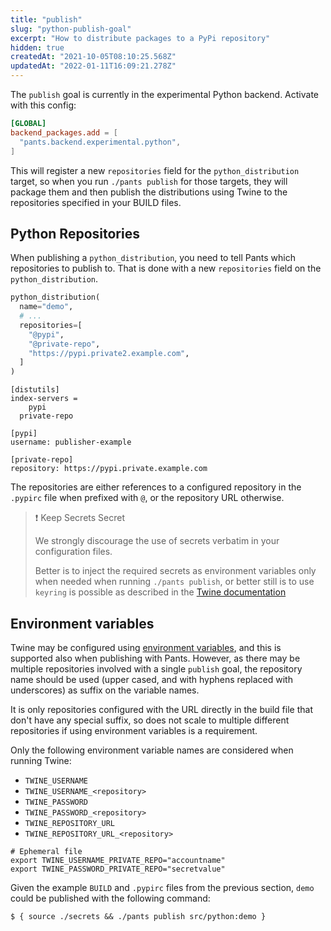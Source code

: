 ```yaml
---
title: "publish"
slug: "python-publish-goal"
excerpt: "How to distribute packages to a PyPi repository"
hidden: true
createdAt: "2021-10-05T08:10:25.568Z"
updatedAt: "2022-01-11T16:09:21.278Z"
---
```

The `publish` goal is currently in the experimental Python backend. Activate with this config:

```toml pants.toml
[GLOBAL]
backend_packages.add = [
  "pants.backend.experimental.python",
]
```

This will register a new `repositories` field for the `python_distribution` target, so when you run `./pants publish` for those targets, they will package  them and then publish the distributions using Twine to the repositories specified in your BUILD files.

Python Repositories
-------------------

When publishing a `python_distribution`, you need to tell Pants which repositories to publish to. That is done with a new `repositories` field on the `python_distribution`.

```python src/python/BUILD
python_distribution(
  name="demo",
  # ...
  repositories=[
    "@pypi",
    "@private-repo",
    "https://pypi.private2.example.com",
  ]
)
```
```text .pypirc
[distutils]
index-servers =
	pypi
  private-repo

[pypi]
username: publisher-example

[private-repo]
repository: https://pypi.private.example.com
```

The repositories are either references to a configured repository in the `.pypirc` file when prefixed with `@`, or the repository URL otherwise.

> ❗️ Keep Secrets Secret
> 
> We strongly discourage the use of secrets verbatim in your configuration files.
> 
> Better is to inject the required secrets as environment variables only when needed when running `./pants publish`, or better still is to use `keyring` is possible as described in the [Twine documentation](https://twine.readthedocs.io/en/latest/#keyring-support)

Environment variables
---------------------

Twine may be configured using [environment variables](https://twine.readthedocs.io/en/latest/#environment-variables), and this is supported also when publishing with Pants. However, as there may be multiple repositories involved with a single `publish` goal, the repository name should be used (upper cased, and with hyphens replaced with underscores) as suffix on the variable names.

It is only repositories configured with the URL directly in the build file that don't have any special suffix, so does not scale to multiple different repositories if using environment variables is a requirement.

Only the following environment variable names are considered when running Twine:

- `TWINE_USERNAME` 
- `TWINE_USERNAME_<repository>`
- `TWINE_PASSWORD`
- `TWINE_PASSWORD_<repository>`
- `TWINE_REPOSITORY_URL`
- `TWINE_REPOSITORY_URL_<repository>`

```shell secrets
# Ephemeral file
export TWINE_USERNAME_PRIVATE_REPO="accountname"
export TWINE_PASSWORD_PRIVATE_REPO="secretvalue"
```

Given the example `BUILD` and `.pypirc` files from the previous section, `demo` could be published with the following command:

```shell
$ { source ./secrets && ./pants publish src/python:demo }
```
